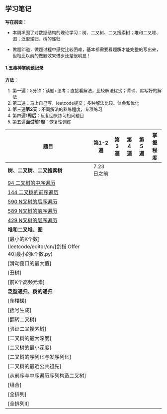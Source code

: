 ## 学习笔记

**写在前面**：

- 本周巩固了对数据结构的理论学习：树、二叉树、二叉搜索树；堆和二叉堆、图；泛型递归、树的递归

- 做题21道，做题过程中感觉比较困难，基本都需要看题解才能完整的写出来，但相比以前的做题效果进步还是很明显！

#### 1.五毒神掌刷题记录

**方法**：

1. 第一遍：5分钟：读题+思考；直接看解法，比较解法优劣；背诵、默写好的解法
2. 第二遍：马上自己写，leetcode提交；多种解法比较、体会和优化
3. 第三遍**第2天**：不同解法的熟练程度，专项练习
4. 第四遍**1周后**：反复回来练习相同题目
5. 第五遍**面试前1周**：恢复性训练

| 题目                                                         | 第1-2遍    | 第3遍 | 第4遍 | 第5遍 | 掌握程度 |
| ------------------------------------------------------------ | ---------- | ----- | ----- | ----- | -------- |
| **树、二叉树、二叉搜索树**                                   | 7.23日之前 |       |       |       |          |
| [94 二叉树的中序遍历](leetcode/editor/cn/[94]二叉树的中序遍历.py) |            |       |       |       |          |
| [144 二叉树的前序遍历](leetcode/editor/cn/[144]二叉树的前序遍历.py) |            |       |       |       |          |
| [590 N叉树的后序遍历](leetcode/editor/cn/[590]N叉树的后序遍历.py) |            |       |       |       |          |
| [589 N叉树的前序遍历](leetcode/editor/cn/[589]N叉树的前序遍历.py) |            |       |       |       |          |
| [429 N叉树的层序遍历](leetcode/editor/cn/[429]N叉树的层序遍历.py) |            |       |       |       |          |
| **堆和二叉堆、图**                                           |            |       |       |       |          |
| [最小的K个数](leetcode/editor/cn/[剑指 Offer 40]最小的k个数.py) |            |       |       |       |          |
| [滑动窗口的最大值]                                           |            |       |       |       |          |
| [丑树]                                                       |            |       |       |       |          |
| [前K个高频元素]                                              |            |       |       |       |          |
| **泛型递归、树的递归**                                       |            |       |       |       |          |
| [爬楼梯]                                                     |            |       |       |       |          |
| [括号生成]                                                   |            |       |       |       |          |
| [翻转二叉树]                                                 |            |       |       |       |          |
| [验证二叉搜索树]                                             |            |       |       |       |          |
| [二叉树的最大深度]                                           |            |       |       |       |          |
| [二叉树的最小深度]                                           |            |       |       |       |          |
| [二叉树的序列化与发序列化]                                   |            |       |       |       |          |
| [二叉树的最近公共祖先]                                       |            |       |       |       |          |
| [从前序与中序遍历序列构造二叉树]                             |            |       |       |       |          |
| [组合]                                                       |            |       |       |       |          |
| [全排列]                                                     |            |       |       |       |          |
| [全排列II]                                                   |            |       |       |       |          |